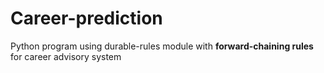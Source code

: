 # Career-prediction
Python program using durable-rules module with __forward-chaining rules__ for career advisory system
